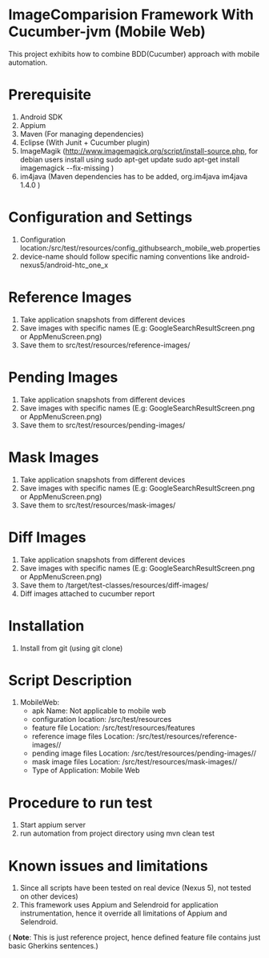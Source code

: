 ImageComparision Framework With Cucumber-jvm (Mobile Web)
====================

This project exhibits how to combine BDD(Cucumber) approach with mobile automation. 

Prerequisite
=====================
1. Android SDK
2. Appium
3. Maven (For managing dependencies)
4. Eclipse (With Junit + Cucumber plugin)
5. ImageMagik 
(http://www.imagemagick.org/script/install-source.php, 
for debian users install using 
sudo apt-get update
sudo apt-get install imagemagick --fix-missing )
6. im4java (Maven dependencies has to be added,
		<dependency>
			<groupId>org.im4java</groupId>
			<artifactId>im4java</artifactId>
			<version>1.4.0</version>
		</dependency>
	)

Configuration and Settings
=====================
1. Configuration location:/src/test/resources/config_githubsearch_mobile_web.properties
2. device-name should follow specific naming conventions like android-nexus5/android-htc_one_x

Reference Images
=====================
1. Take application snapshots from different devices
2. Save images with specific names (E.g: GoogleSearchResultScreen.png or AppMenuScreen.png)
3. Save them to src/test/resources/reference-images/<device-name>

Pending Images
=====================
1. Take application snapshots from different devices
2. Save images with specific names (E.g: GoogleSearchResultScreen.png or AppMenuScreen.png)
3. Save them to src/test/resources/pending-images/<device-name>

Mask Images
=====================
1. Take application snapshots from different devices
2. Save images with specific names (E.g: GoogleSearchResultScreen.png or AppMenuScreen.png)
3. Save them to src/test/resources/mask-images/<device-name>

Diff Images
=====================
1. Take application snapshots from different devices
2. Save images with specific names (E.g: GoogleSearchResultScreen.png or AppMenuScreen.png)
3. Save them to /target/test-classes/resources/diff-images/<device-name>
4. Diff images attached to cucumber report

Installation
=====================
1. Install from git (using git clone)

Script Description
=====================
1. MobileWeb:
	* apk Name: Not applicable to mobile web
	* configuration location: /src/test/resources
	* feature file Location: /src/test/resources/features
	* reference image files Location: /src/test/resources/reference-images/<device-name>/
	* pending image files Location: /src/test/resources/pending-images/<device-name>/
	* mask image files Location: /src/test/resources/mask-images/<device-name>/
	* Type of Application: Mobile Web
	
Procedure to run test
=====================
1. Start appium server
2. run automation from project directory using mvn clean test


Known issues and limitations 
=====================
1. Since all scripts have been tested on real device (Nexus 5), not tested on other devices)
2. This framework uses Appium and Selendroid for application instrumentation, hence it override all limitations of Appium and Selendroid.

( **Note**: This is just reference project, hence defined feature file contains just basic Gherkins sentences.)